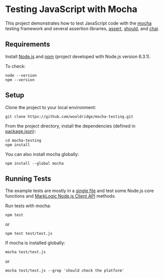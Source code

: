 # Testing JavaScript with Mocha

This project demonstrates how to test JavaScript code with the [mocha](https://mochajs.org/) testing framework and several assertion libraries, [assert](https://nodejs.org/api/assert.html), [should](https://shouldjs.github.io/), and [chai](http://chaijs.com/).

## Requirements

Install [Node.js](https://nodejs.org/) and [npm](https://www.npmjs.com/) (project developed with Node.js version 6.3.1).

To check:
```
node --version
npm --version
```
## Setup

Clone the project to your local environment:

`git clone https://github.com/wooldridge/mocha-testing.git`

From the project directory, install the dependencies (defined in [package.json](https://github.com/wooldridge/mocha-testing/blob/master/package.json)):
```
cd mocha-testing
npm install
```
You can also install mocha globally:

`npm install --global mocha`

## Running Tests

The example tests are mostly in a [single file](https://github.com/wooldridge/mocha-testing/blob/master/test/test.js) and test some Node.js core functions and [MarkLogic Node.js Client API](https://github.com/marklogic/node-client-api) methods.

Run tests with mocha:

`npm test`

or

`npm test test/test.js`

If mocha is installed globally:

`mocha test/test.js`

or

`mocha test/test.js --grep 'should check the platform'`
